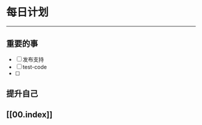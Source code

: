
# 每日计划
---
## 重要的事

- [ ]  发布支持
- [ ]  test-code
- [ ]  



## 提升自己

  



## [[00.index]]










